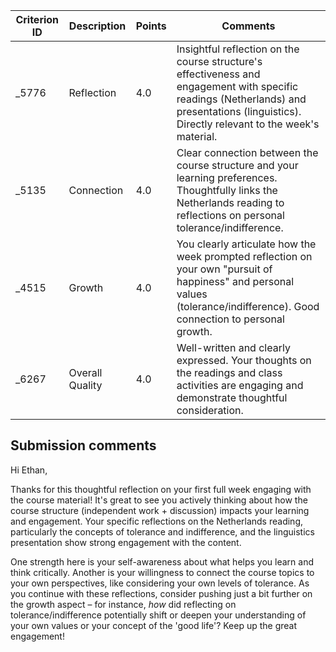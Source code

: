 | Criterion ID | Description | Points | Comments |
|---|---|---|---|
| _5776 | Reflection | 4.0 | Insightful reflection on the course structure's effectiveness and engagement with specific readings (Netherlands) and presentations (linguistics). Directly relevant to the week's material. |
| _5135 | Connection | 4.0 | Clear connection between the course structure and your learning preferences. Thoughtfully links the Netherlands reading to reflections on personal tolerance/indifference. |
| _4515 | Growth | 4.0 | You clearly articulate how the week prompted reflection on your own "pursuit of happiness" and personal values (tolerance/indifference). Good connection to personal growth. |
| _6267 | Overall Quality | 4.0 | Well-written and clearly expressed. Your thoughts on the readings and class activities are engaging and demonstrate thoughtful consideration. |

## Submission comments

Hi Ethan,

Thanks for this thoughtful reflection on your first full week engaging with the course material! It's great to see you actively thinking about how the course structure (independent work + discussion) impacts your learning and engagement. Your specific reflections on the Netherlands reading, particularly the concepts of tolerance and indifference, and the linguistics presentation show strong engagement with the content.

One strength here is your self-awareness about what helps you learn and think critically. Another is your willingness to connect the course topics to your own perspectives, like considering your own levels of tolerance. As you continue with these reflections, consider pushing just a bit further on the growth aspect – for instance, *how* did reflecting on tolerance/indifference potentially shift or deepen your understanding of your own values or your concept of the 'good life'? Keep up the great engagement!
